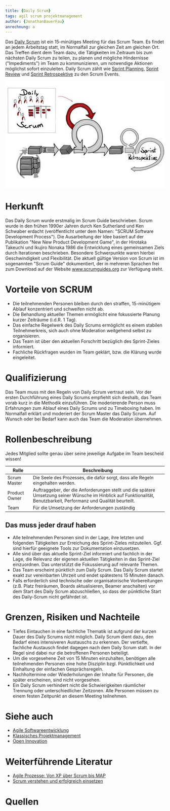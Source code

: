 ```yaml
---
title: {Daily Scrum}
tags: agil scrum projektmanagement
author: {JonathanBauerFau}
anrechnung: a
---
```


Das [Daily Scrum](https://de.wikipedia.org/wiki/Scrum#Daily_Scrum) ist ein 15-minütiges Meeting für das Scrum Team. Es findet an jedem Arbeitstag statt, im Normalfall zur gleichen Zeit am gleichen Ort. Das Treffen dient dem Team dazu, die Tätigkeiten im Zeitraum bis zum nächsten Daily Scrum zu teilen, zu planen und mögliche Hindernisse ("Impediments") im Team zu kommunizieren, um notwendige Aktionen möglichst sofort einzuleiten. Daily Scrum zählt wie [Sprint Planning](https://de.wikipedia.org/wiki/Scrum#Sprint_Planning), [Sprint Review](https://de.wikipedia.org/wiki/Scrum#Sprint_Review) und [Sprint Retrospektive](https://de.wikipedia.org/wiki/Scrum#Sprint-Retrospektive) zu den Scrum Events.

![test](scrum.jpg)

# Herkunft

Das Daily Scrum wurde erstmalig im Scrum Guide beschrieben. Scrum wurde in den frühen 1990er Jahren durch Ken Sutherland und Ken Schwaber erdacht (veröffentlicht unter dem Namen: "SCRUM Software Development Process"). Die Ausarbeitung der Idee basiert auf der Publikation "New New Product Development Game", in der Hirotaka Takeuchi und Ikujiro Nonaka 1986 die Entwicklung eines gemeinsamen Ziels durch Iterationen beschrieben. Besondere Schwerpunkte waren hierbei Geschwindigkeit und Flexibilität. Die aktuell gültige Version von Scrum ist im sogenannten "Scrum Guide" dokumentiert, der in mehreren Sprachen frei zum Download auf der Website www.scrumguides.org zur Verfügung steht.

# Vorteile von SCRUM

* Die teilnehmenden Personen bleiben durch den straffen, 15-minütigem Ablauf konzentriert und schweifen nicht ab.
* Die Behandlung aktueller Themen ermöglicht eine fokussierte Planung kurzer Zeiträume (i.d.R. 1 Tag).
* Das einfache Regelwerk des Daily Scrums ermöglicht es einem stabilen Teilnehmerkreis, sich auch ohne Moderation weitgehend selbst zu organisieren.
* Das Team ist über den aktuellen Forschritt bezüglich des Sprint-Zieles informiert.
* Fachliche Rückfragen wurden im Team geklärt, bzw. die Klärung wurde eingeleitet. 

# Qualifizierung

Das Team muss mit den Regeln von Daily Scrum vertraut sein. Vor der ersten Durchführung eines Daily Scrums empfiehlt sich deshalb, das Team vorab kurz in die Methodik einzuführen. Die moderierende Person muss Erfahrungen zum Ablauf eines Daily Scrums und zu Timeboxing haben. Im Normalfall erklärt und moderiert der Scrum Master das Daily Scrum. Auf Wunsch oder bei Bedarf kann auch das Team die Moderation übernehmen.

# Rollenbeschreibung

Jedes Mitglied sollte genau über seine jeweilige Aufgabe im Team bescheid wissen!

| Rolle  | Beschreibung |
| ------------- | ------------- |
| Scrum Master  | Die Seele des Prozesses, die dafür sorgt, dass alle Regeln eingehalten werden.  |
| Product Owner | Auftraggeber, der die Anforderungen stellt und die spätere Umsetzung seiner Wünsche im Hinblick auf Funktionalität, Benutzbarkeit, Performanz und Qualität beurteilt.  |
| Team          | Für die Umsetzung der Anforderungen zuständig  |

## Das muss jeder drauf haben

* Alle teilnehmenden Personen sind in der Lage, ihre letzten und folgenden Tätigkeiten zur Erreichung des Sprint-Zieles mitzuteilen. Ggf. sind hierfür geeignete Tools zur Dokumentation einzusetzen.
* Alle sind über das aktuelle Sprint-Ziel informiert und fachlich in der Lage, die Relevanz der eigenen aktuellen Tätigkeiten in das Sprint-Ziel einzuordnen. Das unterstützt die Fokussierung auf relevante Themen.
* Das Team erscheint pünktlich zum Daily Scrum. Das Daily Scrum startet exakt zur vereinbarten Uhrzeit und endet spätestens 15 Minuten danach.
* Falls erforderlich sind technische oder organisatorische Vorbereitungen (z.B. Platz freiräumen, Boards aktualisieren, Beamer anschalten) vor dem Start des Daily Scrum abzuschließen, so dass der pünktliche Start des Daily-Scrum nicht gefährdet ist.


# Grenzen, Risiken und Nachteile

* Tiefes Eintauchen in eine fachliche Thematik ist aufgrund der kurzen Dauer des Daily Scrums nicht möglich. Daily Scrum dient dazu, den Bedarf eines intensiveren Austauschs zu erkennen. Der vertiefte, fachliche Austausch findet dagegen nach dem Daily Scrum statt. In der Regel sind dabei nur die betroffenen Personen beteiligt.
* Um die vorgesehene Zeit von 15 Minuten einzuhalten, benötigen alle teilnehmenden Personen eine hohe Disziplin bzgl. Pünktlichkeit und Einhaltung der einfachen Gesprächsregeln.
* Nachholtermine oder Wiederholungen der Inhalte für Personen, die später erscheinen, sind nicht vorgesehen.
* Ein Daily Scrum verhindert nicht die Schwierigkeiten räumlicher Trennung oder unterschiedlicher Zeitzonen. Alle Personen müssen zu einem festen Zeitpunkt an diesem Meeting teilnehmen.

# Siehe auch

* [Agile Softwareentwicklung](https://de.wikipedia.org/wiki/Agile_Softwareentwicklung)
* [Klassisches Projektmanagement](https://de.wikipedia.org/wiki/Projektentwicklung_(Immobilien))
* [Open Innovation](https://de.wikipedia.org/wiki/Open_Innovation)

# Weiterführende Literatur

* [Agile Prozesse: Von XP über Scrum bis MAP](https://www.google.de/books/edition/Agile_Prozesse_Von_XP_über_Scrum_bis_MA/G29LC_Kt2mkC?hl=de&gbpv=1&dq=daily+scrum&pg=PA71&printsec=frontcover)
* [Scrum verstehen und erfolgreich einsetzen](https://www.google.de/books/edition/Scrum_verstehen_und_erfolgreich_einsetze/85k2EAAAQBAJ?hl=de&gbpv=1&dq=daily+scrum&pg=PA119&printsec=frontcover)

# Quellen

[^1]: Sammlung, [Link](https://scrum-master.de/Scrum-Meetings/Daily_Scrum_Meeting)
               https://www.projektmagazin.de/methoden/daily-scrum
               https://t2informatik.de/wissen-kompakt/daily-scrum/
               https://www.scrum.org/resources/what-is-a-daily-scrum
               https://de.wikipedia.org/wiki/Scrum

